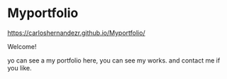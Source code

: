 # Myportfolio
https://carloshernandezr.github.io/Myportfolio/

Welcome!

yo can see a my portfolio here, you can see my works. and contact me if you like.

